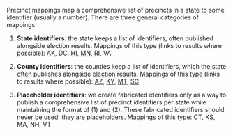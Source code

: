 Precinct mappings map a comprehensive list of precincts in a state to some identifier (usually a number). There are three general categories of mappings:

1. **State identifiers**: the state keeps a list of identifiers, often published alongside election results. Mappings of this type (links to results where possible): [AK](http://www.elections.alaska.gov/ei_return_2012_GENR.php), DC, [HI](http://hawaii.gov/elections/results/2012/general/files/media.txt), [MN](http://www.sos.state.mn.us/Modules/ShowDocument.aspx?documentid=12177), RI, VA

2. **County identifiers**: the counties keep a list of identifiers, which the state often publishes alongside election results. Mappings of this type (links to results where possible): [AZ](http://www.azsos.gov/results/2012/general/), [KY](http://elect.ky.gov/SiteCollectionDocuments/Election%20Results/2010-2019/2012/statprctg.txt), [MT](http://electionresults.sos.mt.gov/CanvassExports.aspx), [SC](http://www.scvotes.org/data/scsec/RP0120_PollingLocations.csv)

3. **Placeholder identifiers**: we create fabricated identifiers only as a way to publish a comprehensive list of precinct identifiers per state while maintaining the format of (1) and (2). These fabricated identifiers should never be used; they are placeholders. Mappings of this type: CT, KS, MA, NH, VT
